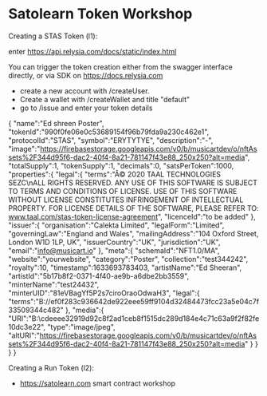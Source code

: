 # Satolearn Token Workshop

Creating a STAS Token (l1):
 
 enter https://api.relysia.com/docs/static/index.html
 
 You can trigger the token creation either from the swagger interface directly, or via SDK on https://docs.relysia.com
 
 - create a new account with /createUser. 
 - Create a wallet with /createWallet and title "default" 
 - go to /issue and enter your token details

{
   "name":"Ed shreen Poster",
   "tokenId":"990f0fe06e0c53689154f96b79fda9a230c462e1",
   "protocolId":"STAS",
   "symbol":"ERYTYTYE",
   "description":"-",
   "image":"https://firebasestorage.googleapis.com/v0/b/musicartdev/o/nftAssets%2F344d95f6-dac2-40f4-8a21-781147f43e88_250x250?alt=media",
   "totalSupply":1,
   "tokenSupply":1,
   "decimals":0,
   "satsPerToken":1000,
   "properties":{
      "legal":{
         "terms":"Â© 2020 TAAL TECHNOLOGIES SEZC\nALL RIGHTS RESERVED. ANY USE OF THIS SOFTWARE IS SUBJECT TO TERMS AND CONDITIONS OF LICENSE. USE OF THIS SOFTWARE WITHOUT LICENSE CONSTITUTES INFRINGEMENT OF INTELLECTUAL PROPERTY. FOR LICENSE DETAILS OF THE SOFTWARE, PLEASE REFER TO: www.taal.com/stas-token-license-agreement",
         "licenceId":"to be added"
      },
      "issuer":{
         "organisation":"Calekta Limited",
         "legalForm":"Limited",
         "governingLaw":"England and Wales",
         "mailingAddress":"104 Oxford Street, London W1D 1LP, UK",
         "issuerCountry":"UK",
         "jurisdiction":"UK",
         "email":"info@musicart.io"
      },
      "meta":{
         "schemaId":"NFT1.0/MA",
         "website":"yourwebsite",
         "category":"Poster",
         "collection":"test344242",
         "royalty":10,
         "timestamp":1633693783403,
         "artistName":"Ed Sheeran",
         "artistId":"5b17b8f2-0371-4f40-ae9b-a6dbe2bb3559",
         "minterName":"test24432",
         "minterUID":"81eVBagYf5P2s7ciroOraoOdwaH3",
         "legal":{
            "terms":"B://ef0f283c936642de922eee59ff9104d32484473fcc23a5e04c7f33509344c482"
         },
         "media":{
            "URI":"B:\\cdeeee32919d92c8f2ad1ceb8f1515dc289d184e4c71c63a9f2f82fe10dc3e22",
            "type":"image/jpeg",
            "altURI":"https://firebasestorage.googleapis.com/v0/b/musicartdev/o/nftAssets%2F344d95f6-dac2-40f4-8a21-781147f43e88_250x250?alt=media"
         }
      }
   }
}

Creating a Run Token (l2):

- https://satolearn.com smart contract workshop


